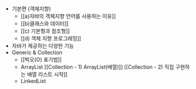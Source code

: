 - 기본편 (객체지향)
	- [[a)자바의 객체지향 언어를 사용하는 이유]]
	- [[b)클래스와 데이터]]
	- [[c) 기본형과 참조형]]
	- [[d) 객체 지향 프로그래밍]]
- 자바가 제공하는 다양한 기능
- Generic & Collection
	- [[빅오(O) 표기법]]
	- ArrayList
		[[Collection - 1) ArrayList(배열)]]
		[[Collection - 2) 직접 구현하는 배열 리스트 시작]]
	- LinkedList

